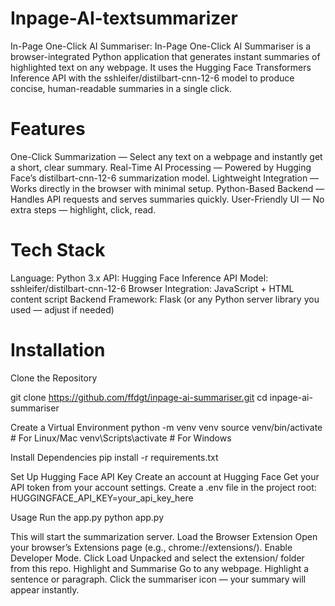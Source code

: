 # Inpage-AI-textsummarizer
In-Page One-Click AI Summariser: 
In-Page One-Click AI Summariser is a browser-integrated Python application that generates instant summaries of highlighted text on any webpage.
It uses the Hugging Face Transformers Inference API with the sshleifer/distilbart-cnn-12-6 model to produce concise, human-readable summaries in a single click.

# Features
 One-Click Summarization — Select any text on a webpage and instantly get a short, clear summary.
 Real-Time AI Processing — Powered by Hugging Face’s distilbart-cnn-12-6 summarization model.
 Lightweight Integration — Works directly in the browser with minimal setup.
 Python-Based Backend — Handles API requests and serves summaries quickly.
 User-Friendly UI — No extra steps — highlight, click, read.

# Tech Stack
Language: Python 3.x
API: Hugging Face Inference API
Model: sshleifer/distilbart-cnn-12-6
Browser Integration: JavaScript + HTML content script
Backend Framework: Flask (or any Python server library you used — adjust if needed)

# Installation
Clone the Repository

git clone https://github.com/ffdgt/inpage-ai-summariser.git
cd inpage-ai-summariser

Create a Virtual Environment
python -m venv venv
source venv/bin/activate  # For Linux/Mac
venv\Scripts\activate     # For Windows

Install Dependencies
pip install -r requirements.txt

Set Up Hugging Face API Key
 Create an account at Hugging Face
 Get your API token from your account settings.
Create a .env file in the project root:
HUGGINGFACE_API_KEY=your_api_key_here

Usage
Run the app.py
python app.py

This will start the summarization server.
Load the Browser Extension
Open your browser’s Extensions page (e.g., chrome://extensions/).
Enable Developer Mode.
Click Load Unpacked and select the extension/ folder from this repo.
Highlight and Summarise
Go to any webpage.
Highlight a sentence or paragraph.
Click the summariser icon — your summary will appear instantly.
